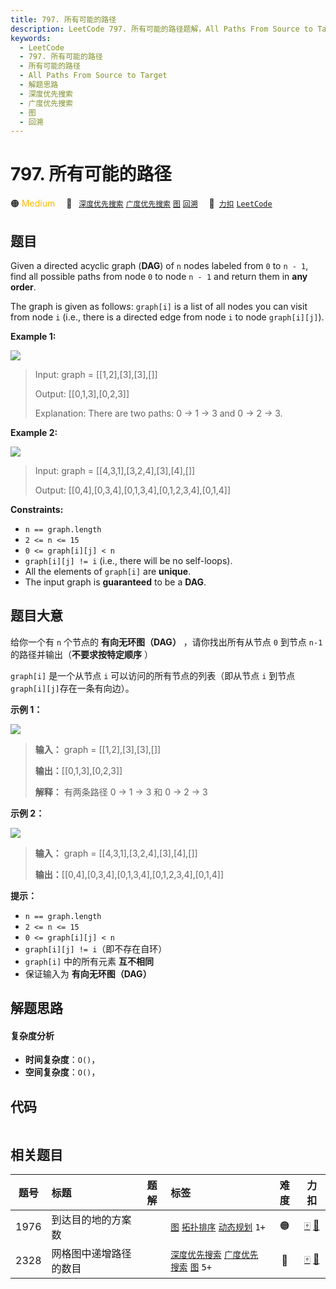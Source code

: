 ```yaml
---
title: 797. 所有可能的路径
description: LeetCode 797. 所有可能的路径题解，All Paths From Source to Target，包含解题思路、复杂度分析以及完整的 JavaScript 代码实现。
keywords:
  - LeetCode
  - 797. 所有可能的路径
  - 所有可能的路径
  - All Paths From Source to Target
  - 解题思路
  - 深度优先搜索
  - 广度优先搜索
  - 图
  - 回溯
---
```


# 797. 所有可能的路径

🟠 <font color=#ffb800>Medium</font>&emsp; 🔖&ensp; [`深度优先搜索`](/tag/depth-first-search.md) [`广度优先搜索`](/tag/breadth-first-search.md) [`图`](/tag/graph.md) [`回溯`](/tag/backtracking.md)&emsp; 🔗&ensp;[`力扣`](https://leetcode.cn/problems/all-paths-from-source-to-target) [`LeetCode`](https://leetcode.com/problems/all-paths-from-source-to-target)

## 题目

Given a directed acyclic graph (**DAG**) of `n` nodes labeled from `0` to `n -
1`, find all possible paths from node `0` to node `n - 1` and return them in
**any order**.

The graph is given as follows: `graph[i]` is a list of all nodes you can visit
from node `i` (i.e., there is a directed edge from node `i` to node
`graph[i][j]`).



**Example 1:**

![](https://assets.leetcode.com/uploads/2020/09/28/all_1.jpg)

> Input: graph = [[1,2],[3],[3],[]]
> 
> Output: [[0,1,3],[0,2,3]]
> 
> Explanation: There are two paths: 0 -> 1 -> 3 and 0 -> 2 -> 3.

**Example 2:**

![](https://assets.leetcode.com/uploads/2020/09/28/all_2.jpg)

> Input: graph = [[4,3,1],[3,2,4],[3],[4],[]]
> 
> Output: [[0,4],[0,3,4],[0,1,3,4],[0,1,2,3,4],[0,1,4]]

**Constraints:**

  * `n == graph.length`
  * `2 <= n <= 15`
  * `0 <= graph[i][j] < n`
  * `graph[i][j] != i` (i.e., there will be no self-loops).
  * All the elements of `graph[i]` are **unique**.
  * The input graph is **guaranteed** to be a **DAG**.


## 题目大意

给你一个有 `n` 个节点的 **有向无环图（DAG）** ，请你找出所有从节点 `0` 到节点 `n-1` 的路径并输出（**不要求按特定顺序** ）

 `graph[i]` 是一个从节点 `i` 可以访问的所有节点的列表（即从节点 `i` 到节点 `graph[i][j]`存在一条有向边）。



**示例 1：**

![](https://assets.leetcode.com/uploads/2020/09/28/all_1.jpg)

> 
> 
> 
> 
> 
> **输入：** graph = [[1,2],[3],[3],[]]
> 
> **输出：**[[0,1,3],[0,2,3]]
> 
> **解释：** 有两条路径 0 -> 1 -> 3 和 0 -> 2 -> 3
> 
> 

**示例 2：**

![](https://assets.leetcode.com/uploads/2020/09/28/all_2.jpg)

> 
> 
> 
> 
> 
> **输入：** graph = [[4,3,1],[3,2,4],[3],[4],[]]
> 
> **输出：**[[0,4],[0,3,4],[0,1,3,4],[0,1,2,3,4],[0,1,4]]
> 
> 



**提示：**

  * `n == graph.length`
  * `2 <= n <= 15`
  * `0 <= graph[i][j] < n`
  * `graph[i][j] != i`（即不存在自环）
  * `graph[i]` 中的所有元素 **互不相同**
  * 保证输入为 **有向无环图（DAG）**




## 解题思路

#### 复杂度分析

- **时间复杂度**：`O()`，
- **空间复杂度**：`O()`，

## 代码

```javascript

```

## 相关题目

<!-- prettier-ignore -->
| 题号 | 标题 | 题解 | 标签 | 难度 | 力扣 |
| :------: | :------ | :------: | :------ | :------: | :------: |
| 1976 | 到达目的地的方案数 |  |  [`图`](/tag/graph.md) [`拓扑排序`](/tag/topological-sort.md) [`动态规划`](/tag/dynamic-programming.md) `1+` | 🟠 | [🀄️](https://leetcode.cn/problems/number-of-ways-to-arrive-at-destination) [🔗](https://leetcode.com/problems/number-of-ways-to-arrive-at-destination) |
| 2328 | 网格图中递增路径的数目 |  |  [`深度优先搜索`](/tag/depth-first-search.md) [`广度优先搜索`](/tag/breadth-first-search.md) [`图`](/tag/graph.md) `5+` | 🔴 | [🀄️](https://leetcode.cn/problems/number-of-increasing-paths-in-a-grid) [🔗](https://leetcode.com/problems/number-of-increasing-paths-in-a-grid) |